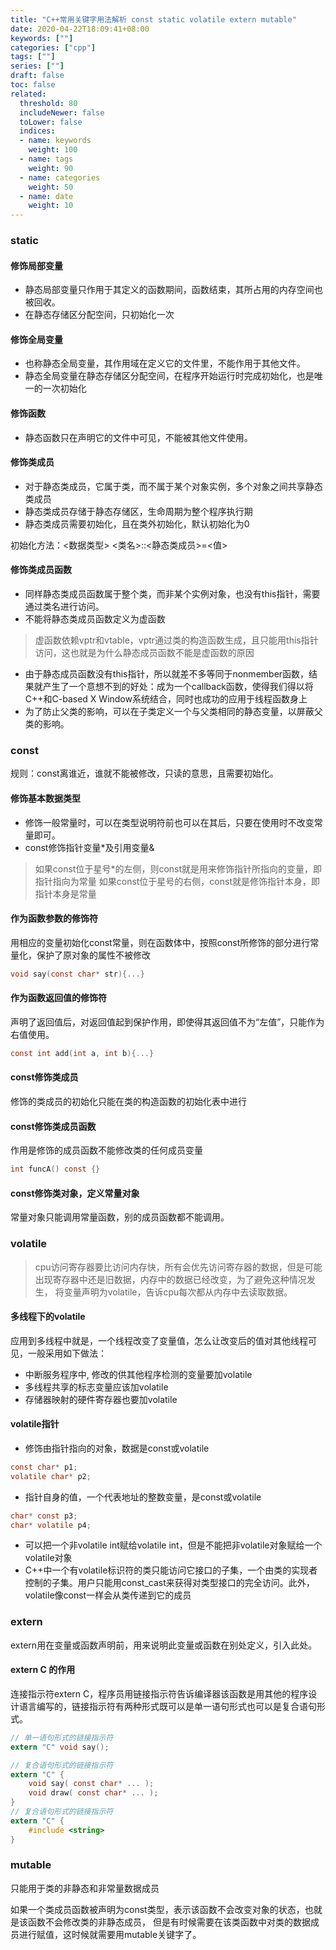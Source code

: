 ```yaml
---
title: "C++常用关键字用法解析 const static volatile extern mutable"
date: 2020-04-22T18:09:41+08:00
keywords: [""]
categories: ["cpp"]
tags: [""]
series: [""]
draft: false
toc: false
related:
  threshold: 80
  includeNewer: false
  toLower: false
  indices:
  - name: keywords
    weight: 100
  - name: tags
    weight: 90
  - name: categories
    weight: 50
  - name: date
    weight: 10
---
```


### static
#### 修饰局部变量
- 静态局部变量只作用于其定义的函数期间，函数结束，其所占用的内存空间也被回收。
- 在静态存储区分配空间，只初始化一次

#### 修饰全局变量
- 也称静态全局变量，其作用域在定义它的文件里，不能作用于其他文件。
- 静态全局变量在静态存储区分配空间，在程序开始运行时完成初始化，也是唯一的一次初始化


#### 修饰函数
- 静态函数只在声明它的文件中可见，不能被其他文件使用。

#### 修饰类成员
- 对于静态类成员，它属于类，而不属于某个对象实例，多个对象之间共享静态类成员
- 静态类成员存储于静态存储区，生命周期为整个程序执行期
- 静态类成员需要初始化，且在类外初始化，默认初始化为0

初始化方法：<数据类型> <类名>::<静态类成员>=<值>

#### 修饰类成员函数
- 同样静态类成员函数属于整个类，而非某个实例对象，也没有this指针，需要通过类名进行访问。
- 不能将静态类成员函数定义为虚函数
> 虚函数依赖vptr和vtable，vptr通过类的构造函数生成，且只能用this指针访问，这也就是为什么静态成员函数不能是虚函数的原因
- 由于静态成员函数没有this指针，所以就差不多等同于nonmember函数，结果就产生了一个意想不到的好处：成为一个callback函数，使得我们得以将C++和C-based X Window系统结合，同时也成功的应用于线程函数身上
- 为了防止父类的影响，可以在子类定义一个与父类相同的静态变量，以屏蔽父类的影响。



### const
规则：const离谁近，谁就不能被修改，只读的意思，且需要初始化。
####  修饰基本数据类型
- 修饰一般常量时，可以在类型说明符前也可以在其后，只要在使用时不改变常量即可。
- const修饰指针变量*及引用变量&
> 如果const位于星号*的左侧，则const就是用来修饰指针所指向的变量，即指针指向为常量
> 如果const位于星号的右侧，const就是修饰指针本身，即指针本身是常量

#### 作为函数参数的修饰符
用相应的变量初始化const常量，则在函数体中，按照const所修饰的部分进行常量化，保护了原对象的属性不被修改
```c
void say(const char* str){...}
```

#### 作为函数返回值的修饰符
声明了返回值后，对返回值起到保护作用，即使得其返回值不为“左值”，只能作为右值使用。
```c
const int add(int a, int b){...}
```

#### const修饰类成员
修饰的类成员的初始化只能在类的构造函数的初始化表中进行

#### const修饰类成员函数
作用是修饰的成员函数不能修改类的任何成员变量
```c
int funcA() const {}
```

#### const修饰类对象，定义常量对象
常量对象只能调用常量函数，别的成员函数都不能调用。


### volatile

>cpu访问寄存器要比访问内存快，所有会优先访问寄存器的数据，但是可能出现寄存器中还是旧数据，内存中的数据已经改变，为了避免这种情况发生，
>将变量声明为volatile，告诉cpu每次都从内存中去读取数据。

#### 多线程下的volatile
应用到多线程中就是，一个线程改变了变量值，怎么让改变后的值对其他线程可见，一般采用如下做法：

- 中断服务程序中, 修改的供其他程序检测的变量要加volatile
- 多线程共享的标志变量应该加volatile
- 存储器映射的硬件寄存器也要加volatile

#### volatile指针
- 修饰由指针指向的对象，数据是const或volatile
```c
const char* p1;
volatile char* p2;

```
- 指针自身的值，一个代表地址的整数变量，是const或volatile
```c
char* const p3;
char* volatile p4;
```
- 可以把一个非volatile int赋给volatile int，但是不能把非volatile对象赋给一个volatile对象
- C++中一个有volatile标识符的类只能访问它接口的子集，一个由类的实现者控制的子集。用户只能用const_cast来获得对类型接口的完全访问。此外，volatile像const一样会从类传递到它的成员



### extern
extern用在变量或函数声明前，用来说明此变量或函数在别处定义，引入此处。

#### extern C 的作用
连接指示符extern C，程序员用链接指示符告诉编译器该函数是用其他的程序设计语言编写的，链接指示符有两种形式既可以是单一语句形式也可以是复合语句形式。

```c
// 单一语句形式的链接指示符
extern "C" void say();

// 复合语句形式的链接指示符
extern "C" {
    void say( const char* ... );
    void draw( const char* ... );
}
// 复合语句形式的链接指示符
extern "C" {
    #include <string>
}
```

### mutable
只能用于类的非静态和非常量数据成员

如果一个类成员函数被声明为const类型，表示该函数不会改变对象的状态，也就是该函数不会修改类的非静态成员，
但是有时候需要在该类函数中对类的数据成员进行赋值，这时候就需要用mutable关键字了。




